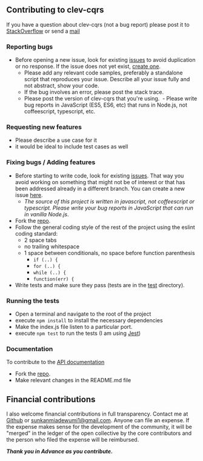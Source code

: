 ## Contributing to clev-cqrs

If you have a question about clev-cqrs (not a bug report) please post it to [StackOverflow](http://stackoverflow.com/questions/tagged/clev-cqrs) or send a 
<a href="mailto:sunkanmiadewumi1@gmail.com" target="_blank">mail</a>

### Reporting bugs

- Before opening a new issue, look for existing [issues](https://github.com/Gifted-s/clev-cqrs/issues) to avoid duplication or no response. If the issue does not yet exist, [create one](https://github.com/Gifted-s/clev-cqrs/issues/new).
  - Please add any relevant code samples, preferably a standalone script that
  reproduces your issue. Describe all your issue fully and not abstract, show your
  code.
  - If the bug involves an error, please post the stack trace.
  - Please post the version of clev-cqrs that you're using.
  - Please write bug reports in JavaScript (ES5, ES6, etc) that runs in Node.js, not coffeescript, typescript, etc.

### Requesting new features

- Please describe a use case for it
- it would be ideal to include test cases as well

### Fixing bugs / Adding features

- Before starting to write code, look for existing [issues](https://github.com/Gifted-s/clev-cqrs/issues). That way you avoid working on something that might not be of interest or that has been addressed already in a different branch. You can create a new issue [here](https://github.com/Gifted-s/clev-cqrs/issues/new).
  - _The source of this project is written in javascript, not coffeescript or typescript. Please write your bug reports in JavaScript that can run in vanilla Node.js_.
- Fork the [repo](https://github.com/Gifted-s/clev-cqrs).
- Follow the general coding style of the rest of the project using the eslint coding standard:
  - 2 space tabs
  - no trailing whitespace
  - 1 space between conditionals, no space before function parenthesis
    - `if (..) {`
    - `for (..) {`
    - `while (..) {`
    - `function(err) {`
- Write tests and make sure they pass (tests are in the [test](https://github.com/Gifted-s/clev-cqrs/tree/master/__test__/tests) directory).

### Running the tests
- Open a terminal and navigate to the root of the project
- execute `npm install` to install the necessary dependencies
- Make the index.js file listen to a particular port.
- execute `npm test` to run the tests (I am using [Jest](https://jestjs.io/))


### Documentation
To contribute to the [API documentation](https://github.com/Gifted-s/clev-cqrs) 
- Fork the [repo](https://github.com/Gifted-s/clev-cqrs).
- Make relevant changes in  the README.md file


## Financial contributions

I also welcome financial contributions in full transparency. Contact me at [Github](https://github.com/Gifted-s)  or <a href="mailto:sunkanmiadewumi1@gmail.com" target="_blank">sunkanmiadewumi1@gmail.com</a>.
Anyone can file an expense. If the expense makes sense for the development of the community, it will be "merged" in the ledger of the open collective by the core contributors and the person who filed the expense will be reimbursed.



***Thank you in Advance as you contribute.***